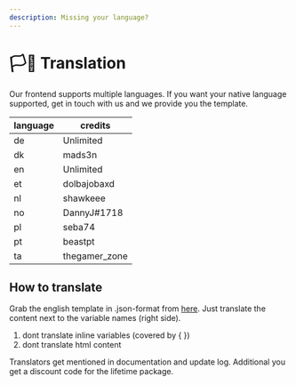 ```yaml
---
description: Missing your language?
---
```


# 🏳🌈 Translation

Our frontend supports multiple languages. If you want your native language supported, get in touch with us and we provide you the template.

| language | credits        |
| -------- | -------------- |
| de       | Unlimited      |
| dk       | mads3n         |
| en       | Unlimited      |
| et       | dolbajobaxd    |
| nl       | shawkeee       |
| no       | DannyJ#1718    |
| pl       | seba74         |
| pt       | beastpt        |
| ta       | thegamer\_zone |



## How to translate

Grab the english template in .json-format from [here](https://github.com/unlimited-wtf/unlimited-translations). Just translate the content next to the variable names (right side).

1. dont translate inline variables (covered by { })
2. dont translate html content&#x20;



Translators get mentioned in documentation and update log. Additional you get a discount code for the lifetime package.
